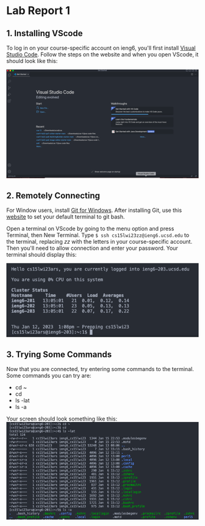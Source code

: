 # Lab Report 1

## 1. Installing VScode
To log in on your course-specific account on ieng6, you'll first install [Visual Studio Code](https://code.visualstudio.com/). Follow the steps on the website and when you open VScode, it should look like this: 

![Image](VScode.png)

## 2. Remotely Connecting
For Window users, install [Git for Windows](https://gitforwindows.org/). After installing Git, use this [website](https://stackoverflow.com/a/50527994) to set your default terminal to git bash.

Open a terminal on VScode by going to the menu option and press Terminal, then New Terminal.
Type `$ ssh cs15lwi23zz@ieng6.ucsd.edu` to the terminal, replacing *zz* with the letters in your course-specific account. Then you'll need to allow connection and enter your password. Your terminal should display this: 

![Image](remote-connecting.png)

## 3. Trying Some Commands
Now that you are connected, try entering some commands to the terminal. Some commands you can try are:
* cd ~
* cd
* ls -lat
* ls -a 

Your screen should look something like this: 
![Image](commands.png)
